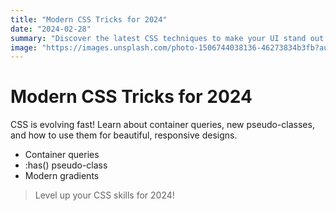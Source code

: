 ```yaml
---
title: "Modern CSS Tricks for 2024"
date: "2024-02-28"
summary: "Discover the latest CSS techniques to make your UI stand out."
image: "https://images.unsplash.com/photo-1506744038136-46273834b3fb?auto=format&fit=crop&w=600&q=80"
---
```


# Modern CSS Tricks for 2024

CSS is evolving fast! Learn about container queries, new pseudo-classes, and how to use them for beautiful, responsive designs.

- Container queries
- :has() pseudo-class
- Modern gradients

> Level up your CSS skills for 2024! 